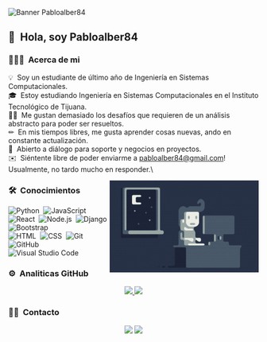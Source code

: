 ![Banner Pabloalber84](https://raw.githubusercontent.com/pabloalber84/pabloalber84/master/assets/fondo.jpg)

## 👋 &nbsp;Hola, soy Pabloalber84

### 👨🏻‍💻 &nbsp;Acerca de mi

💡 &nbsp;Soy un estudiante de último año de Ingeniería en Sistemas Computacionales.\
🎓 &nbsp;Estoy estudiando Ingeniería en Sistemas Computacionales en el Instituto Tecnológico de Tijuana.\
👷‍♂️ &nbsp;Me gustan demasiado los desafíos que requieren de un análisis abstracto para poder ser resueltos.\
✏ &nbsp;En mis tiempos libres, me gusta aprender cosas nuevas, ando en constante actualización.\
💬 &nbsp;Abierto a diálogo para soporte y negocios en proyectos.\
✉️ &nbsp;Siéntente libre de poder enviarme a pabloalber84@gmail.com! Usualmente, no tardo mucho en responder.\

<img alt="Night Coding" src="https://raw.githubusercontent.com/pabloalber84/pabloalber84/master/assets/Night-Coding.gif" align="right"/>

### 🛠 &nbsp;Conocimientos

![Python](https://img.shields.io/badge/-Python-05122A?style=flat&logo=python)&nbsp;
![JavaScript](https://img.shields.io/badge/-JavaScript-05122A?style=flat&logo=javascript)&nbsp;
![React](https://img.shields.io/badge/-React-05122A?style=flat&logo=react)&nbsp;
![Node.js](https://img.shields.io/badge/-Node.js-05122A?style=flat&logo=node.js)&nbsp;
![Django](https://img.shields.io/badge/-Django-05122A?style=flat&logo=django&logoColor=092E20)&nbsp;
![Bootstrap](https://img.shields.io/badge/-Bootstrap-05122A?style=flat&logo=bootstrap&logoColor=563D7C)\
![HTML](https://img.shields.io/badge/-HTML-05122A?style=flat&logo=HTML5)&nbsp;
![CSS](https://img.shields.io/badge/-CSS-05122A?style=flat&logo=CSS3&logoColor=1572B6)&nbsp;
![Git](https://img.shields.io/badge/-Git-05122A?style=flat&logo=git)&nbsp;
![GitHub](https://img.shields.io/badge/-GitHub-05122A?style=flat&logo=github)&nbsp;
![Visual Studio Code](https://img.shields.io/badge/-Visual%20Studio%20Code-05122A?style=flat&logo=visual-studio-code&logoColor=007ACC)&nbsp;


### ⚙️ &nbsp;Analiticas GitHub

<p align="center">
<a href="https://github.com/pabloalber84">
  <img height="180em" src="https://github-readme-stats-eight-theta.vercel.app/api?username=pabloalber84&show_icons=true&theme=dark&include_all_commits=true&count_private=true"/>
  <img height="180em" src="https://github-readme-stats-eight-theta.vercel.app/api/top-langs/?username=pabloalber84&layout=compact&langs_count=8&theme=dark"/>
</a>
</p>

### 🤝🏻 &nbsp;Contacto

<p align="center">
<!-- <a href="https://pabloalber84.com"><img src="https://img.shields.io/badge/-adityavsingh.com-3423A6?style=flat&logo=Google-Chrome&logoColor=white"/></a> -->
<a href="https://www.linkedin.com/in/pabloalber84"><img src="https://img.shields.io/badge/-Aditya%20Vikram%20Singh-0077B5?style=flat&logo=Linkedin&logoColor=white"/></a>
<a href="mailto:pabloalber84@gmail.com"><img src="https://img.shields.io/badge/-avsingh@umass.edu-D14836?style=flat&logo=Gmail&logoColor=white"/></a>
</p>
